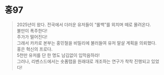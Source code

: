 # 홍97
> 2025년이 왔다. 전국에서 더러운 유저들이 “롤백”를 외치며 떼로 몰려온다.<br>불만이 폭주한다!<br>주가가 떨어진다!<br>그래서 카카로 본부는 홍민철을 비밀리에 불러들여 유저 말살 계획을 의뢰했다.<br>홍은 혁신의 프로다.<br>5천만 유저를 단 한 명도 남김없이 입막음하라!<br>그러나, 리벤스드에서는 숏폼탭을 원래대로 개조하는 연구가 착착 진행되고 있었다!
